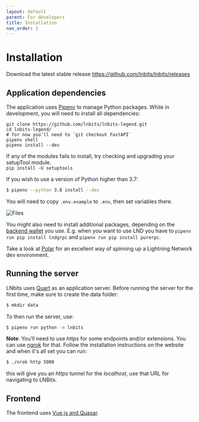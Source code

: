 ```yaml
---
layout: default
parent: For developers
title: Installation
nav_order: 1
---
```


# Installation

Download the latest stable release https://github.com/lnbits/lnbits/releases

## Application dependencies

The application uses [Pipenv][pipenv] to manage Python packages.
While in development, you will need to install all dependencies:

    git clone https://github.com/lnbits/lnbits-legend.git
    cd lnbits-legend/
    # for now you'll need to `git checkout FastAPI`
    pipenv shell
    pipenv install --dev

If any of the modules fails to install, try checking and upgrading your setupTool module.  
`pip install -U setuptools`

If you wish to use a version of Python higher than 3.7:

```sh
$ pipenv --python 3.8 install --dev
```

You will need to copy `.env.example` to `.env`, then set variables there.

![Files](https://i.imgur.com/ri2zOe8.png)

You might also need to install additional packages, depending on the [backend wallet](../guide/wallets.md) you use.
E.g. when you want to use LND you have to `pipenv run pip install lndgrpc` and `pipenv run pip install purerpc`.

Take a look at [Polar][polar] for an excellent way of spinning up a Lightning Network dev environment.

## Running the server

LNbits uses [Quart][quart] as an application server.
Before running the server for the first time, make sure to create the data folder:

```sh
$ mkdir data
```

To then run the server, use:

```sh
$ pipenv run python -m lnbits
```

**Note**: You'll need to use _https_ for some endpoints and/or extensions. You can use [ngrok](https://ngrok.com/) for that. Follow the installation instructions on the website and when it's all set you can run:

```sh
$ ./nrok http 5000
```

this will give you an _https_ tunnel for the _localhost_, use that URL for navigating to LNBits.

## Frontend

The frontend uses [Vue.js and Quasar][quasar].

[quart]: https://pgjones.gitlab.io/
[pipenv]: https://pipenv.pypa.io/
[polar]: https://lightningpolar.com/
[quasar]: https://quasar.dev/start/how-to-use-vue

